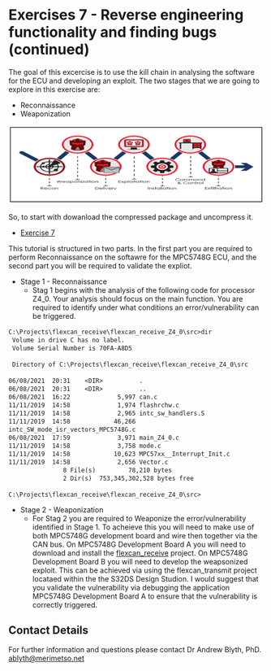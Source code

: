 # Exercises 7 - Reverse engineering functionality and finding bugs (continued)

The goal of this excercise is to use the kill chain in analysing the software for the ECU and developing an exploit. The two stages that we are going to explore in this exercise are:

* Reconnaissance 
* Weaponization

![Cyber Kill Cain](KillChain.png)

So, to start with dowanload the compressed package and uncompress it.

* [Exercise 7](https://github.com/Merimetso-Code/EmbeddedAutomotiveSecurity/blob/main/EXERCISE5.7z)

This tutorial is structured in two parts. In the first part you are required to perform Reconnaissance on the softawre for the MPC5748G ECU, and the second part you will be required to validate the expliot. 

* Stage 1 - Reconnaissance
  *  Stag 1 begins with the analysis of the following code for processor Z4_0. Your analysis should focus on the main function. You are required to identify under what conditions an error/vulnerability can be triggered.
```
C:\Projects\flexcan_receive\flexcan_receive_Z4_0\src>dir
 Volume in drive C has no label.
 Volume Serial Number is 70FA-A8D5

 Directory of C:\Projects\flexcan_receive\flexcan_receive_Z4_0\src

06/08/2021  20:31    <DIR>          .
06/08/2021  20:31    <DIR>          ..
06/08/2021  16:22             5,997 can.c
11/11/2019  14:58             1,974 flashrchw.c
11/11/2019  14:58             2,965 intc_sw_handlers.S
11/11/2019  14:58            46,266 intc_SW_mode_isr_vectors_MPC5748G.c
06/08/2021  17:59             3,971 main_Z4_0.c
11/11/2019  14:58             3,758 mode.c
11/11/2019  14:58            10,623 MPC57xx__Interrupt_Init.c
11/11/2019  14:58             2,656 Vector.c
               8 File(s)         78,210 bytes
               2 Dir(s)  753,345,302,528 bytes free

C:\Projects\flexcan_receive\flexcan_receive_Z4_0\src>
```  

* Stage 2 - Weaponization
  *  For Stag 2 you are required to Weaponize the error/vulnerability identified in Stage 1. To acheieve this you will need to make use of both MPC5748G development board and wire then together via the CAN bus. On MPC5748G Development Board A you will need to download and install the [flexcan_receive](https://github.com/Merimetso-Code/EmbeddedAutomotiveSecurity/blob/main/EXERCISE5.7z) project. On MPC5748G Development Board B you will need to develop the weapsonized exploit. This can be achieved via using the flexcan_transmit project locataed within the the S32DS Design Studion. I would suggest that you validate the vulnerability via debugging the application MPC5748G Development Board A to ensure that the vulnerability is correctly triggered.

## Contact Details

For further information and questions please contact Dr Andrew Blyth, PhD. <ablyth@merimetso.net>
